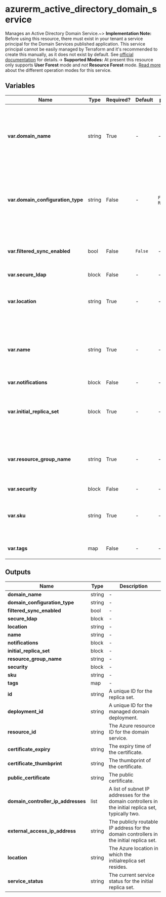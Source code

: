 # azurerm_active_directory_domain_service

Manages an Active Directory Domain Service.~> **Implementation Note:** Before using this resource, there must exist in your tenant a service principal for the Domain Services published application. This service principal cannot be easily managed by Terraform and it's recommended to create this manually, as it does not exist by default. See [official documentation](https://docs.microsoft.com/azure/active-directory-domain-services/powershell-create-instance#create-required-azure-ad-resources) for details.-> **Supported Modes:** At present this resource only supports **User Forest** mode and _not_ **Resource Forest** mode. [Read more](https://docs.microsoft.com/azure/active-directory-domain-services/concepts-resource-forest) about the different operation modes for this service.

## Variables

| Name | Type | Required? |  Default  |  possible values |  Description |
| ---- | ---- | --------- |  ----------- | ----------- | ----------- |
| **var.domain_name** | string | True | -  |  -  |  The Active Directory domain to use. See [official documentation](https://docs.microsoft.com/azure/active-directory-domain-services/tutorial-create-instance#create-a-managed-domain) for constraints and recommendations. Changing this forces a new resource to be created. | 
| **var.domain_configuration_type** | string | False | -  |  `FullySynced`, `ResourceTrusting`  |  The configuration type of this Active Directory Domain. Possible values are `FullySynced` and `ResourceTrusting`. Changing this forces a new resource to be created. | 
| **var.filtered_sync_enabled** | bool | False | `False`  |  -  |  Whether to enable group-based filtered sync (also called scoped synchronisation). Defaults to `false`. | 
| **var.secure_ldap** | block | False | -  |  -  |  A `secure_ldap` block. | 
| **var.location** | string | True | -  |  -  |  The Azure location where the Domain Service exists. Changing this forces a new resource to be created. | 
| **var.name** | string | True | -  |  -  |  The display name for your managed Active Directory Domain Service resource. Changing this forces a new resource to be created. | 
| **var.notifications** | block | False | -  |  -  |  A `notifications` block. | 
| **var.initial_replica_set** | block | True | -  |  -  |  An `initial_replica_set` block. The initial replica set inherits the same location as the Domain Service resource. | 
| **var.resource_group_name** | string | True | -  |  -  |  The name of the Resource Group in which the Domain Service should exist. Changing this forces a new resource to be created. | 
| **var.security** | block | False | -  |  -  |  A `security` block. | 
| **var.sku** | string | True | -  |  -  |  The SKU to use when provisioning the Domain Service resource. One of `Standard`, `Enterprise` or `Premium`. | 
| **var.tags** | map | False | -  |  -  |  A mapping of tags assigned to the resource. | 



## Outputs

| Name | Type | Description |
| ---- | ---- | --------- | 
| **domain_name** | string  | - | 
| **domain_configuration_type** | string  | - | 
| **filtered_sync_enabled** | bool  | - | 
| **secure_ldap** | block  | - | 
| **location** | string  | - | 
| **name** | string  | - | 
| **notifications** | block  | - | 
| **initial_replica_set** | block  | - | 
| **resource_group_name** | string  | - | 
| **security** | block  | - | 
| **sku** | string  | - | 
| **tags** | map  | - | 
| **id** | string  | A unique ID for the replica set. | 
| **deployment_id** | string  | A unique ID for the managed domain deployment. | 
| **resource_id** | string  | The Azure resource ID for the domain service. | 
| **certificate_expiry** | string  | The expiry time of the certificate. | 
| **certificate_thumbprint** | string  | The thumbprint of the certificate. | 
| **public_certificate** | string  | The public certificate. | 
| **domain_controller_ip_addresses** | list  | A list of subnet IP addresses for the domain controllers in the initial replica set, typically two. | 
| **external_access_ip_address** | string  | The publicly routable IP address for the domain controllers in the initial replica set. | 
| **location** | string  | The Azure location in which the initialreplica set resides. | 
| **service_status** | string  | The current service status for the initial replica set. | 